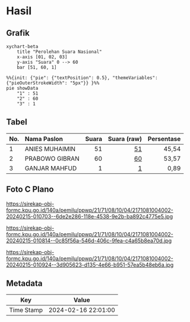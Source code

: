 # Hasil

## Grafik

```mermaid
xychart-beta
    title "Perolehan Suara Nasional"
    x-axis [01, 02, 03]
    y-axis "Suara" 0 --> 60
    bar [51, 60, 1]
```

```mermaid
%%{init: {"pie": {"textPosition": 0.5}, "themeVariables": {"pieOuterStrokeWidth": "5px"}} }%%
pie showData
    "1" : 51
    "2" : 60
    "3" : 1
```

## Tabel

| No. | Nama Paslon    | Suara | Suara (raw) | Persentase |
|:--- |:-------------- | -----:| -----------:| ----------:|
| 1   | ANIES MUHAIMIN | 51    | [51][p-1]   | 45,54      |
| 2   | PRABOWO GIBRAN | 60    | [60][p-2]   | 53,57      |
| 3   | GANJAR MAHFUD  | 1     | [1][p-3]    | 0,89       |


[p-1]: https://github.com/gigit-pemilu/pemilu-2024/blob/main/pilpres/hitung-suara/sub/21-kepulauan-riau/sub/71-kota-batam/sub/08-galang/sub/1004-sembulang/sub/002-tps/sub/paslon-1.txt
[p-2]: https://github.com/gigit-pemilu/pemilu-2024/blob/main/pilpres/hitung-suara/sub/21-kepulauan-riau/sub/71-kota-batam/sub/08-galang/sub/1004-sembulang/sub/002-tps/sub/paslon-2.txt
[p-3]: https://github.com/gigit-pemilu/pemilu-2024/blob/main/pilpres/hitung-suara/sub/21-kepulauan-riau/sub/71-kota-batam/sub/08-galang/sub/1004-sembulang/sub/002-tps/sub/paslon-3.txt

## Foto C Plano

https://sirekap-obj-formc.kpu.go.id/140a/pemilu/ppwp/21/71/08/10/04/2171081004002-20240215-010703--6de2e286-118e-4538-9e2b-ba892c4775e5.jpg

https://sirekap-obj-formc.kpu.go.id/140a/pemilu/ppwp/21/71/08/10/04/2171081004002-20240215-010814--0c85f56a-546d-406c-9fea-c4a65b8ea70d.jpg

https://sirekap-obj-formc.kpu.go.id/140a/pemilu/ppwp/21/71/08/10/04/2171081004002-20240215-010924--3d905623-d135-4e66-b951-57ea5b48eb6a.jpg


## Metadata

| Key        | Value               |
| ---------- | ------------------- |
| Time Stamp | 2024-02-16 22:01:00 |



